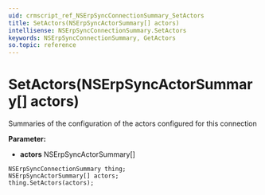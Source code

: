 ```yaml
---
uid: crmscript_ref_NSErpSyncConnectionSummary_SetActors
title: SetActors(NSErpSyncActorSummary[] actors)
intellisense: NSErpSyncConnectionSummary.SetActors
keywords: NSErpSyncConnectionSummary, GetActors
so.topic: reference
---
```


# SetActors(NSErpSyncActorSummary[] actors)

Summaries of the configuration of the actors configured for this connection

**Parameter:** 
* **actors** NSErpSyncActorSummary[]

```crmscript
NSErpSyncConnectionSummary thing;
NSErpSyncActorSummary[] actors;
thing.SetActors(actors);
```


